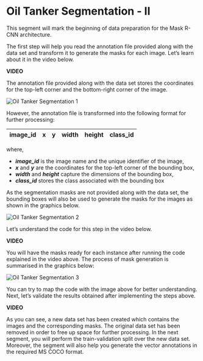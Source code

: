 # Oil Tanker Segmentation - II

This segment will mark the beginning of data preparation for the Mask R-CNN architecture. 

The first step will help you read the annotation file provided along with the data set and transform it to generate the masks for each image. Let’s learn about it in the video below.

**VIDEO**

The annotation file provided along with the data set stores the coordinates for the top-left corner and the bottom-right corner of the image. 

![Oil Tanker Segmentation 1](https://i.ibb.co/MNNTN6F/Oil-Tanker-Segmentation-1.jpg)

However, the annotation file is transformed into the following format for further processing:

| image_id | x | y | width | height | class_id |
|----------|---|---|-------|--------|----------|

where,

- _**image_id**_ is the image name and the unique identifier of the image,
- _**x**_ and _**y**_ are the coordinates for the top-left corner of the bounding box,
- _**width**_ and _**height**_ capture the dimensions of the bounding box,
- _**class_id**_ stores the class associated with the bounding box

As the segmentation masks are not provided along with the data set, the bounding boxes will also be used to generate the masks for the images as shown in the graphics below. 

![Oil Tanker Segmentation 2](https://i.ibb.co/C9vFjWs/Oil-Tanker-Segmentation-2.jpg)

Let’s understand the code for this step in the video below.

**VIDEO**

You will have the masks ready for each instance after running the code explained in the video above. The process of mask generation is summarised in the graphics below:

![Oil Tanker Segmentation 3](https://i.ibb.co/dPHkdhV/Oil-Tanker-Segmentation-3.jpg)

  

You can try to map the code with the image above for better understanding. Next, let’s validate the results obtained after implementing the steps above.

**VIDEO**

As you can see, a new data set has been created which contains the images and the corresponding masks. The original data set has been removed in order to free up space for further processing. In the next segment, you will perform the train-validation split over the new data set. Moreover, the segment will also help you generate the vector annotations in the required MS COCO format.